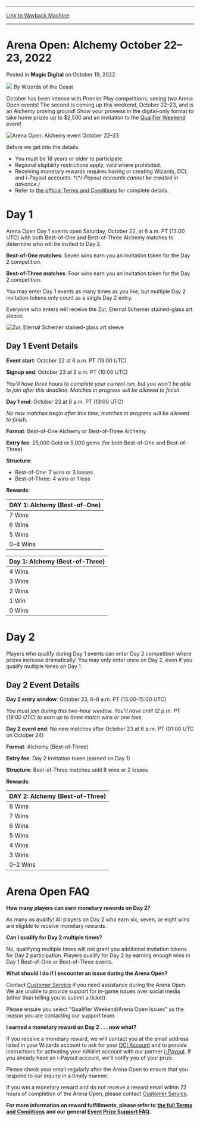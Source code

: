 
---
[Link to Wayback Machine](https://web.archive.org/web/20221019173512/https://magic.wizards.com/en/articles/archive/magic-digital/arena-open-alchemy-october-22-23-2022)

[_metadata_:author]:- "Wizards of the Coast"
[_metadata_:description]:- "The Arena Open is where you can win big prizes and a shot at a Qualifier Weekend invitation!"
[_metadata_:generator]:- "Drupal 7 (http://drupal.org)"
[_metadata_:node]:- "1608145"
[_metadata_:publish_date]:- "2022-10-19"
[_metadata_:source]:- "div-main-content"
[_metadata_:title]:- "Arena Open: Alchemy October 22–23, 2022"
[_metadata_:wayback_capture_timestamp]:- "2022-10-19 17:35:12"
[_metadata_:wayback_raw_url]:- "https://web.archive.org/web/20221019173512id_/https://magic.wizards.com/en/articles/archive/magic-digital/arena-open-alchemy-october-22-23-2022"
[_metadata_:wayback_url]:- "https://magic.wizards.com/en/articles/archive/magic-digital/arena-open-alchemy-october-22-23-2022"
---


Arena Open: Alchemy October 22–23, 2022
=======================================



 Posted in **Magic Digital**
 on October 19, 2022 






![](https://media.magic.wizards.com/styles/auth_small/public/images/person/wizards_author.jpg)
By Wizards of the Coast











October has been intense with Premier Play competitions, seeing *two* Arena Open events! The second is coming up this weekend, October 22–23, and is an Alchemy proving ground! Show your prowess in the digital-only format to take home prizes up to $2,500 and an invitation to the [Qualifier Weekend](https://magic.gg/events/qualifier-weekend) event!


![Arena Open: Alchemy event October 22–23](https://media.wizards.com/2022/images/daily/850x478_ArenaOpen_Oct22-23.jpg)


Before we get into the details:


* You must be 18 years or older to participate.
* Regional eligibility restrictions apply, void where prohibited.
* Receiving monetary rewards requires having or creating Wizards, DCI, and i-Payout accounts. *(**i-Payout accounts cannot be created in advance.)*
* Refer to [the official Terms and Conditions](https://magic.wizards.com/en/articles/archive/arena-open-terms-and-conditions) for complete details.

Day 1
=====


Arena Open Day 1 events open Saturday, October 22, at 6 a.m. PT (13:00 UTC) with both Best-of-One and Best-of-Three Alchemy matches to determine who will be invited to Day 2.


**Best-of-One matches**: Seven wins earn you an invitation token for the Day 2 competition.


**Best-of-Three matches**: Four wins earn you an invitation token for the Day 2 competition.


You may enter Day 1 events as many times as you like, but multiple Day 2 invitation tokens only count as a single Day 2 entry.


Everyone who enters will receive the Zur, Eternal Schemer stained-glass art sleeve:


![Zur, Eternal Schemer stained-glass art sleeve](https://media.wizards.com/2022/images/daily/sleeve_zur_stained_glass.png)


Day 1 Event Details
-------------------


**Event start**: October 22 at 6 a.m. PT (13:00 UTC)


**Signup end**: October 23 at 3 a.m. PT (10:00 UTC)


*You'll have three hours to complete your current run, but you won't be able to join after this deadline. Matches in progress will be allowed to finish.*


**Day 1 end**: October 23 at 6 a.m. PT (13:00 UTC)


*No new matches begin after this time; matches in progress will be allowed to finish.*


**Format**: Best-of-One Alchemy or Best-of-Three Alchemy


**Entry fee**: 25,000 Gold or 5,000 gems (for both Best-of-One and Best-of-Three)


**Structure**:


* Best-of-One: 7 wins or 3 losses
* Best-of-Three: 4 wins or 1 loss

**Rewards**:





| **DAY 1: Alchemy (Best-of-One)** |
| --- |
| 7 Wins | 5,000 Gems + Day 2 invitation token |
| 6 Wins | 2,500 Gems |
| 5 Wins | 1,000 Gems |
| 0–4 Wins | Entry reward: Zur, Eternal Schemer stained-glass art sleeve |





| **Day 1: Alchemy (Best-of-Three)** |
| --- |
| 4 Wins | 6,000 Gems + Day 2 invitation token |
| 3 Wins | 5,000 Gems |
| 2 Wins | 3,000 Gems |
| 1 Win | 1,500 Gems |
| 0 Wins | Entry reward: Zur, Eternal Schemer stained-glass art sleeve |


Day 2
=====


Players who qualify during Day 1 events can enter Day 2 competition where prizes increase dramatically! You may only enter once on Day 2, even if you qualify multiple times on Day 1.


Day 2 Event Details
-------------------


**Day 2 entry window**: October 23, 6–8 a.m. PT (13:00–15:00 UTC)


*You must join during this two-hour window. You'll have until 12 p.m. PT (19:00 UTC) to earn up to three match wins or one loss.*


**Day 2 event end**: No new matches after October 23 at 6 p.m. PT (01:00 UTC on October 24)


**Format**: Alchemy (Best-of-Three)


**Entry fee**: Day 2 invitation token (earned on Day 1)


**Structure**: Best-of-Three matches until 8 wins or 2 losses


**Rewards**:





| **DAY 2: Alchemy (Best-of-Three)** |
| --- |
| 8 Wins | $2,500 USD + Qualifier Weekend invitation |
| 7 Wins | $2,000 USD + Qualifier Weekend invitation |
| 6 Wins | $1,000 USD + Qualifier Weekend invitation |
| 5 Wins | 20,000 Gems |
| 4 Wins | 5,000 Gems |
| 3 Wins | 2,500 Gems |
| 0–2 Wins | No reward |


Arena Open FAQ
==============


**How many players can earn monetary rewards on Day 2?**


As many as qualify! All players on Day 2 who earn six, seven, or eight wins are eligible to receive monetary rewards.


**Can I qualify for Day 2 multiple times?**


No, qualifying multiple times will not grant you additional invitation tokens for Day 2 participation. Players qualify for Day 2 by earning enough wins in Day 1 Best-of-One or Best-of-Three events.


**What should I do if I encounter an issue during the Arena Open?**


Contact [Customer Service](https://mtgarena-support.wizards.com/hc/en-us/requests/new?ticket_form_id=360000419612) if you need assistance during the Arena Open. We are unable to provide support for in-game issues over social media (other than telling you to submit a ticket).


Please ensure you select "Qualifier Weekend/Arena Open Issues" as the reason you are contacting our support team.


**I earned a monetary reward on Day 2 . . . now what?**


If you receive a monetary reward, we will contact you at the email address listed in your Wizards account to ask for your [DCI Account](https://accounts.wizards.com/) and to provide instructions for activating your eWallet account with our partner [i-Payout](https://www.i-payout.com/). If you already have an i-Payout account, we'll notify you of your prize.


Please check your email regularly after the Arena Open to ensure that you respond to our inquiry in a timely manner.


If you win a monetary reward and do not receive a reward email within 72 hours of completion of the Arena Open, please contact [Customer Service](https://mtgarena-support.wizards.com/hc/en-us/requests/new?ticket_form_id=360000419612).


**For more information on reward fulfillments, please refer to** [**the full Terms and Conditions**](https://magic.wizards.com/en/articles/archive/arena-open-terms-and-conditions) **and our general** [**Event Prize Support FAQ**](https://mtgarena-support.wizards.com/hc/en-us/articles/360043704072)**.**








